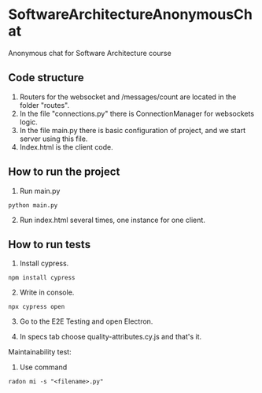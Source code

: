 # SoftwareArchitectureAnonymousChat

Anonymous chat for Software Architecture course

## Code structure

1. Routers for the websocket and /messages/count are located in the folder "routes".
2. In the file "connections.py" there is ConnectionManager for websockets logic.
3. In the file main.py there is basic configuration of project, and we start server using this file.
4. Index.html is the client code.

## How to run the project

1. Run main.py

```shell
python main.py
```

2. Run index.html several times, one instance for one client.

## How to run tests

1. Install cypress.

```shell
npm install cypress
```

2. Write in console.

```shell
npx cypress open
```

3. Go to the E2E Testing and open Electron.

4. In specs tab choose quality-attributes.cy.js and that's it.

Maintainability test:

1. Use command

```shell
radon mi -s "<filename>.py"
```

